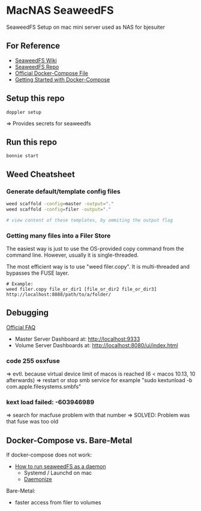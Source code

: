 # MacNAS SeaweedFS

SeaweedFS Setup on mac mini server used as NAS for bjesuiter

## For Reference 

- [SeaweedFS Wiki](https://github.com/chrislusf/seaweedfs/wiki)  
- [SeaweedFS Repo](https://github.com/chrislusf/seaweedfs)  
- [Official Docker-Compose File](https://raw.githubusercontent.com/chrislusf/seaweedfs/master/docker/seaweedfs-compose.yml)  
- [Getting Started with Docker-Compose](https://github.com/chrislusf/seaweedfs/wiki/Getting-Started#with-compose)  

## Setup this repo 

`doppler setup`

=> Provides secrets for seaweedfs

## Run this repo 

`bonnie start`

## Weed Cheatsheet

### Generate default/template config files 
```sh 
weed scaffold -config=master -output="."
weed scaffold -config=filer -output="."

# view content of these templates, by ommiting the output flag
```

### Getting many files into a Filer Store
The easiest way is just to use the OS-provided copy command from the command line. However, usually it is single-threaded.

The most efficient way is to use "weed filer.copy". It is multi-threaded and bypasses the FUSE layer.
```
# Example: 
weed filer.copy file_or_dir1 [file_or_dir2 file_or_dir3] http://localhost:8888/path/to/a/folder/
```

## Debugging

[Official FAQ](https://github.com/chrislusf/seaweedfs/wiki/FAQ#how-to-access-the-server-dashboard)

- Master Server Dashboard at: <http://localhost:9333>
- Volume Server Dashboards at: <http://localhost:8080/ui/index.html>

### code 255 osxfuse

=> evtl. because virtual device limit of macos is reached (6 < macos 10.13, 10 afterwards)
=> restart or stop smb service for example "sudo kextunload -b com.apple.filesystems.smbfs"

### kext load failed: -603946989 

=> search for macfuse problem with that number
=> SOLVED: Problem was that fuse was too old

## Docker-Compose vs. Bare-Metal

If docker-compose does not work: 

- [How to run seaweedFS as a daemon](https://stackoverflow.com/questions/65704384/how-to-run-seaweedfs-as-a-daemon)
    - Systemd / Launchd on mac 
    - [Daemonize](http://software.clapper.org/daemonize/)

Bare-Metal: 
- faster access from filer to volumes